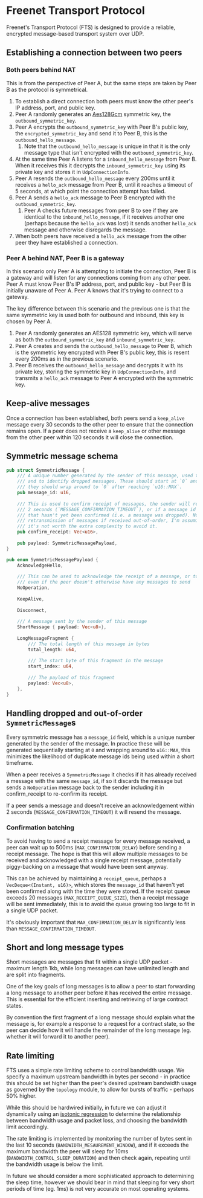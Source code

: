 # Freenet Transport Protocol

Freenet's Transport Protocol (FTS) is designed to provide a reliable, encrypted message-based transport system over
UDP.

## Establishing a connection between two peers

### Both peers behind NAT

This is from the perspective of Peer A, but the same steps are taken by Peer B as the protocol is symmetrical.

1. To establish a direct connection both peers must know the other peer's IP address, port, and public key.
2. Peer A randomly generates an [Aes128Gcm](https://docs.rs/aes-gcm/0.10.3/aes_gcm/type.Aes128Gcm.html) symmetric 
   key, the `outbound_symmetric_key`.
3. Peer A encrypts the `outbound_symmetric_key` with Peer B's public key, the `encrypted_symmetric_key` and
   send it to Peer B, this is the `outbound_hello_message`.
   1. Note that the `outbound_hello_message` is unique in that it is the only message type that isn't encrypted
      with the `outbound_symmetric_key`. 
4. At the same time Peer A listens for a `inbound_hello_message` from Peer B. When it receives this it 
   decrypts the `inbound_symmetric_key` using its private key and stores it in `UdpConnectionInfo`.
5. Peer A resends the `outbound_hello_message` every 200ms until it receives a `hello_ack` message from Peer B,
   until it reaches a timeout of 5 seconds, at which point the connection attempt has failed.
6. Peer A sends a `hello_ack` message to Peer B encrypted with the `outbound_symmetric_key`.
   1. Peer A checks future messages from peer B to see if they are identical to the `inbound_hello_message`, if
      it receives another one (perhaps because the `hello_ack` was lost) it sends another `hello_ack` message
      and otherwise disregards the message. 
7. When both peers have received a `hello_ack` message from the other peer they have established a connection.

### Peer A behind NAT, Peer B is a gateway

In this scenario only Peer A is attempting to initiate the connection, Peer B is a gateway and will listen for
any connections coming from any other peer. Peer A must know Peer B's IP address, port, and public key - but
Peer B is initially unaware of Peer A. Peer A knows that it's trying to connect to a gateway.

The key difference between this scenario and the previous one is that the same symmetric key is used both
for outbound and inbound, this key is chosen by Peer A.

1. Peer A randomly generates an AES128 symmetric key, which will serve as both the `outbound_symmetric_key`
   and `inbound_symmetric_key`.
2. Peer A creates and sends the `outbound_hello_message` to Peer B, which is the symmetric key encrypted with 
   Peer B's public key, this is resent every 200ms as in the previous scenario.
4. Peer B receives the `outbound_hello_message` and decrypts it with its private key, storing the symmetric key
   in `UdpConnectionInfo`, and transmits a `hello_ack` message to Peer A encrypted with the symmetric key.

## Keep-alive messages

Once a connection has been established, both peers send a `keep_alive` message every 30 seconds to the other
peer to ensure that the connection remains open. If a peer does not receive a `keep_alive` or other message from the
other peer within 120 seconds it will close the connection.

## Symmetric message schema

```rust
pub struct SymmetricMessage {
    /// A unique number generated by the sender of this message, used to detect and discard duplicate messages
    /// and to identify dropped messages. These should start at `0` and increment by `1` for each message sent,
    /// they should wrap around to `0` after reaching `u16::MAX`.
    pub message_id: u16,
    
    /// This is used to confirm receipt of messages, the sender will resend messages if not confirmed within 
    /// 2 seconds (`MESSAGE_CONFIRMATION_TIMEOUT`), or if a message id is confirmed that came after a message 
    /// that hasn't yet been confirmed (i.e. a message was dropped). Note: this could cause unnecessary
    /// retransmission of messages if received out-of-order, I'm assuming that this is rare enough that
    /// it's not worth the extra complexity to avoid it.
    pub confirm_receipt: Vec<u16>,
    
    pub payload: SymmetricMessagePayload,
}

pub enum SymmetricMessagePayload {
    AcknowledgeHello,
    
    /// This can be used to acknowledge the receipt of a message, or to request a resend of a message
    /// even if the peer doesn't otherwise have any messages to send
    NoOperation,
    
    KeepAlive,
    
    Disconnect,
    
    /// A message sent by the sender of this message
    ShortMessage { payload: Vec<u8>},
    
    LongMessageFragment {
        /// The total length of this message in bytes
        total_length: u64,
        
        /// The start byte of this fragment in the message
        start_index: u64,
        
        /// The payload of this fragment
        payload: Vec<u8>,
    },
}
``` 

## Handling dropped and out-of-order `SymmetricMessage`s

Every symmetric message has a `message_id` field, which is a unique number generated by the sender of the message.
In practice these will be generated sequentially starting at `0` and wrapping around to `u16::MAX`, this minimizes
the likelihood of duplicate message ids being used within a short timeframe.

When a peer receives a `SymmetricMessage` it checks if it has already received a message with the same `message_id`,
if so it discards the message but sends a `NoOperation` message back to the sender including it in confirm_receipt 
to re-confirm its receipt.

If a peer sends a message and doesn't receive an acknowledgement within 2 seconds (`MESSAGE_CONFIRMATION_TIMEOUT`) 
it will resend the message.

### Confirmation batching

To avoid having to send a receipt message for every message received, a peer can wait up to 500ms 
(`MAX_CONFIRMATION_DELAY`) before sending a receipt message. The hope is that this will allow multiple messages 
to be received and acknowledged with a single receipt message, potentially piggy-backing on a message that would 
have been sent anyway.

This can be achieved by maintaining a `receipt_queue`, perhaps a `VecDeque<(Instant, u16)>`, which stores the 
`message_id` that haven't yet been confirmed along with the time they were stored. If the receipt queue exceeds 
20 messages (`MAX_RECEIPT_QUEUE_SIZE`), then a receipt message will be sent immediately, this is to avoid the 
queue growing too large to fit in a single UDP packet.

It's obviously important that `MAX_CONFIRMATION_DELAY` is significantly less than `MESSAGE_CONFIRMATION_TIMEOUT`.

## Short and long message types

Short messages are messages that fit within a single UDP packet - maximum length 1kb, while long messages can have
unlimited length and are split into fragments.

One of the key goals of long messages is to allow a peer to start forwarding a long message to another peer before
it has received the entire message. This is essential for the efficient inserting and retrieving of large contract
states.

By convention the first fragment of a long message should explain what the message is, for example a response to
a request for a contract state, so the peer can decide how it will handle the remainder of the long message (eg. 
whether it will forward it to another peer).

## Rate limiting

FTS uses a simple rate limiting scheme to control bandwidth usage. We specify a maximum
upstream bandwidth in bytes per second - in practice this should be set higher than the peer's desired upstream
bandwidth usage as governed by the `topology` module, to allow for bursts of traffic - perhaps 50% higher.

While this should be hardwired initially, in future we can adjust it dynamically using an 
[isotonic regression](https://github.com/sanity/pav.rs) to determine the relationship between bandwidth usage and 
packet loss, and choosing the bandwidth limit accordingly.

The rate limiting is implemented by monitoring the number of bytes sent in the last 10 seconds 
(`BANDWIDTH_MESAUREMENT_WINDOW`), and if it exceeds the maximum bandwidth the peer will sleep for 10ms 
(`BANDWIDTH_CONTROL_SLEEP_DURATION`) and then check again, repeating until the bandwidth usage is below the limit.

In future we should consider a more sophisticated approach to determining the sleep time, however we should bear
in mind that sleeping for very short periods of time (eg. 1ms) is not very accurate on most operating systems.